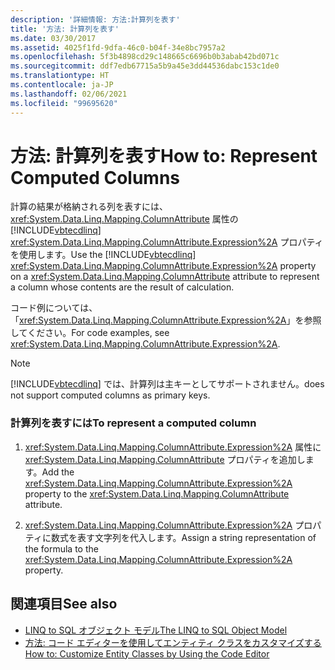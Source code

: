 ```yaml
---
description: '詳細情報: 方法:計算列を表す'
title: '方法: 計算列を表す'
ms.date: 03/30/2017
ms.assetid: 4025f1fd-9dfa-46c0-b04f-34e8bc7957a2
ms.openlocfilehash: 5f3b4898cd29c148665c6696b0b3abab42bd071c
ms.sourcegitcommit: ddf7edb67715a5b9a45e3dd44536dabc153c1de0
ms.translationtype: HT
ms.contentlocale: ja-JP
ms.lasthandoff: 02/06/2021
ms.locfileid: "99695620"
---
```

# <a name="how-to-represent-computed-columns"></a><span data-ttu-id="ffa93-103">方法: 計算列を表す</span><span class="sxs-lookup"><span data-stu-id="ffa93-103">How to: Represent Computed Columns</span></span>

<span data-ttu-id="ffa93-104">計算の結果が格納される列を表すには、<xref:System.Data.Linq.Mapping.ColumnAttribute> 属性の [!INCLUDE[vbtecdlinq](../../../../../../includes/vbtecdlinq-md.md)] <xref:System.Data.Linq.Mapping.ColumnAttribute.Expression%2A> プロパティを使用します。</span><span class="sxs-lookup"><span data-stu-id="ffa93-104">Use the [!INCLUDE[vbtecdlinq](../../../../../../includes/vbtecdlinq-md.md)] <xref:System.Data.Linq.Mapping.ColumnAttribute.Expression%2A> property on a <xref:System.Data.Linq.Mapping.ColumnAttribute> attribute to represent a column whose contents are the result of calculation.</span></span>  
  
 <span data-ttu-id="ffa93-105">コード例については、「<xref:System.Data.Linq.Mapping.ColumnAttribute.Expression%2A>」を参照してください。</span><span class="sxs-lookup"><span data-stu-id="ffa93-105">For code examples, see <xref:System.Data.Linq.Mapping.ColumnAttribute.Expression%2A>.</span></span>  
  
> [!NOTE]
> [!INCLUDE[vbtecdlinq](../../../../../../includes/vbtecdlinq-md.md)] <span data-ttu-id="ffa93-106">では、計算列は主キーとしてサポートされません。</span><span class="sxs-lookup"><span data-stu-id="ffa93-106">does not support computed columns as primary keys.</span></span>  
  
### <a name="to-represent-a-computed-column"></a><span data-ttu-id="ffa93-107">計算列を表すには</span><span class="sxs-lookup"><span data-stu-id="ffa93-107">To represent a computed column</span></span>  
  
1. <span data-ttu-id="ffa93-108"><xref:System.Data.Linq.Mapping.ColumnAttribute.Expression%2A> 属性に <xref:System.Data.Linq.Mapping.ColumnAttribute> プロパティを追加します。</span><span class="sxs-lookup"><span data-stu-id="ffa93-108">Add the <xref:System.Data.Linq.Mapping.ColumnAttribute.Expression%2A> property to the <xref:System.Data.Linq.Mapping.ColumnAttribute> attribute.</span></span>  
  
2. <span data-ttu-id="ffa93-109"><xref:System.Data.Linq.Mapping.ColumnAttribute.Expression%2A> プロパティに数式を表す文字列を代入します。</span><span class="sxs-lookup"><span data-stu-id="ffa93-109">Assign a string representation of the formula to the <xref:System.Data.Linq.Mapping.ColumnAttribute.Expression%2A> property.</span></span>  
  
## <a name="see-also"></a><span data-ttu-id="ffa93-110">関連項目</span><span class="sxs-lookup"><span data-stu-id="ffa93-110">See also</span></span>

- [<span data-ttu-id="ffa93-111">LINQ to SQL オブジェクト モデル</span><span class="sxs-lookup"><span data-stu-id="ffa93-111">The LINQ to SQL Object Model</span></span>](the-linq-to-sql-object-model.md)
- [<span data-ttu-id="ffa93-112">方法: コード エディターを使用してエンティティ クラスをカスタマイズする</span><span class="sxs-lookup"><span data-stu-id="ffa93-112">How to: Customize Entity Classes by Using the Code Editor</span></span>](how-to-customize-entity-classes-by-using-the-code-editor.md)
